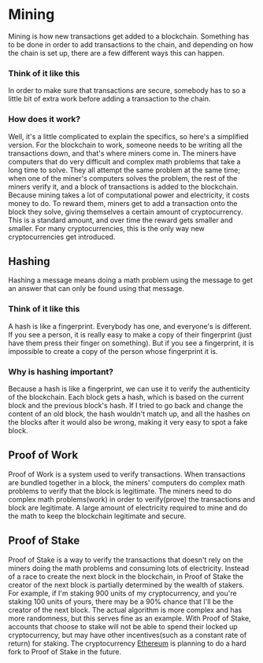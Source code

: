 # Mining
Mining is how new transactions get added to a blockchain. Something has to be done in order to add transactions to the chain, and depending on how the chain is set up, there are a few different ways this can happen.

### Think of it like this
In order to make sure that transactions are secure, somebody has to so a little bit of extra work before adding a transaction to the chain.

### How does it work?

Well, it's a little complicated to explain the specifics, so here's a simplified version. For the blockchain to work, someone needs to be writing all the transactions down, and that's where miners come in. The miners have computers that do very difficult and complex math problems that take a long time to solve. They all attempt the same problem at the same time; when one of the miner's computers solves the problem, the rest of the miners verify it, and a block of transactions is added to the blockchain. Because mining takes a lot of computational power and electricity, it costs money to do. To reward them, miners get to add a transaction onto the block they solve, giving themselves a certain amount of cryptocurrency. This is a standard amount, and over time the reward gets smaller and smaller. For many cryptocurrencies, this is the only way new cryptocurrencies get introduced.

## Hashing
Hashing a message means doing a math problem using the message to get an answer that can only be found using that message.

### Think of it like this
A hash is like a fingerprint. Everybody has one, and everyone's is different. If you see a person, it is really easy to make a copy of their fingerprint (just have them press their finger on something). But if you see a fingerprint, it is impossible to create a copy of the person whose fingerprint it is. 

### Why is hashing important?
Because a hash is like a fingerprint, we can use it to verify the authenticity of the blockchain. Each block gets a hash, which is based on the current block and the previous block's hash. If I tried to go back and change the content of an old block, the hash wouldn't match up, and all the hashes on the blocks after it would also be wrong, making it very easy to spot a fake block.

## Proof of Work
Proof of Work is a system used to verify transactions.  When transactions are bundled together in a block, the miners' computers do complex math problems to verify that the block is legitimate. The miners need to do complex math problems(work) in order to verify(prove) the transactions and block are legitimate. A large amount of electricity required to mine and do the math to keep the blockchain legitimate and secure.

## Proof of Stake
Proof of Stake is a way to verify the transactions that doesn't rely on the miners doing the math problems and consuming lots of electricity.  Instead of a race to create the next block in the blockchain, in Proof of Stake the creator of the next block is partially determined by the wealth of stakers.  For example, if I'm staking 900 units of my cryptocurrency, and you're staking 100 units of yours, there may be a 90% chance that I'll be the creator of the next block.  The actual algorithm is more complex and has more randomness, but this serves fine as an example.  With Proof of Stake, accounts that choose to stake will not be able to spend their locked up cryptocurrency, but may have other incentives(such as a constant rate of return) for staking. The cryptocurrency [Ethereum](https://ethereum.org) is planning to do a hard fork to Proof of Stake in the future.
